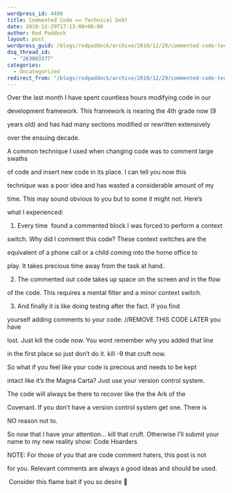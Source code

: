 ```yaml
---
wordpress_id: 4480
title: Commented Code == Technical Debt
date: 2010-12-29T17:13:00+00:00
author: Rod Paddock
layout: post
wordpress_guid: /blogs/rodpaddock/archive/2010/12/29/commented-code-technical-debt.aspx
dsq_thread_id:
  - "263003377"
categories:
  - Uncategorized
redirect_from: "/blogs/rodpaddock/archive/2010/12/29/commented-code-technical-debt.aspx/"
---
```

Over the last month I have spent countless hours modifying code in our
  
development framework. This framework is nearing the 4th grade now (9
  
years old) and has had many sections modified or rewritten extensively
  
over the ensuing decade.

A common technique I used when changing code was to comment large swaths
   
of code and insert new code in its place. I can tell you now this
  
technique was a poor idea and has wasted a considerable amount of my
  
time. This may sound obvious to you but to some it might not. Here&#8217;s
  
what I experienced:

1) Every time &nbsp;found a commented block I was forced to perform a context
   
switch. Why did I comment this code? These context switches are the
  
equivalent of a phone call or a child coming into the home office to
  
play. It takes precious time away from the task at hand.

2) The commented out code takes up space on the screen and in the flow
  
of the code. This requires a mental filter and a minor context switch.

3) And finally it is like doing testing after the fact. If you find
  
yourself adding comments to your code: //REMOVE THIS CODE LATER you have
   
lost. Just kill the code now. You wont remember why you added that line
   
in the first place so just don&#8217;t do it. kill -9 that cruft now.

So what if you feel like your code is precious and needs to be kept
  
intact like it&#8217;s the Magna Carta? Just use your version control system.
  
The code will always be there to recover like the the Ark of the
  
Covenant. If you don&#8217;t have a version control system get one. There is
  
NO reason not to.

So now that I have your attention&#8230; kill that cruft. Otherwise I&#8217;ll submit your name to my new reality show: Code Hoarders

NOTE: For those of you that are code comment haters, this post is not
  
for you. Relevant comments are always a good ideas and should be used.
  
&nbsp;Consider this flame bait if you so desire 🙂
